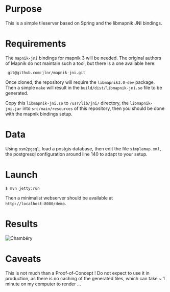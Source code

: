 # Purpose

This is a simple tileserver based on Spring and the libmapnik JNI bindings.

# Requirements

The `mapnik-jni` bindings for mapnik 3 will be needed. The original authors of
Mapnik do not maintain such a tool, but there is a one available here:

```
 git@github.com:jlnr/mapnik-jni.git
```

Once cloned, the repository will require the `libmapnik3.0-dev` package. Then a
simple `make` will result in the `build/dist/libmapnik-jni.so` file to be
generated.

Copy this `libmapnik-jni.so` to `/usr/lib/jni/` directory, the
`libmapnik-jni.jar` into `src/main/resources` of this repository, then you
should be done with the mapnik bindings setup.

# Data

Using `osm2pgsql`, load a postgis database, then edit the file `simplemap.xml`,
the postgresql configuration around line 140 to adapt to your setup.


# Launch

```
$ mvn jetty:run
```

Then a minimalist webserver should be available at
`http://localhost:8080/demo`.

# Results

![Chambéry](https://raw.githubusercontent.com/pmauduit/mapnik-java/master/chambery.png)

# Caveats

This is not much than a Proof-of-Concept ! Do not expect to use it in
production, as there is no caching of the generated tiles, which can take ~ 1
minute on my computer to render ...

